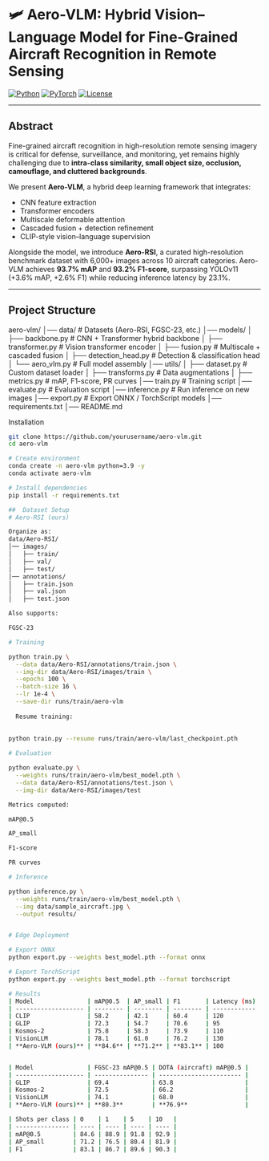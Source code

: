 # 🛩️ Aero-VLM: Hybrid Vision–Language Model for Fine-Grained Aircraft Recognition in Remote Sensing

[![Python](https://img.shields.io/badge/python-3.9+-blue.svg)](https://www.python.org/)
[![PyTorch](https://img.shields.io/badge/PyTorch-2.0+-red.svg)](https://pytorch.org/)
[![License](https://img.shields.io/badge/License-MIT-green.svg)](LICENSE)

---

## Abstract
Fine-grained aircraft recognition in high-resolution remote sensing imagery is critical for defense, surveillance, and monitoring, yet remains highly challenging due to **intra-class similarity, small object size, occlusion, camouflage, and cluttered backgrounds**.  

We present **Aero-VLM**, a hybrid deep learning framework that integrates:
- CNN feature extraction  
- Transformer encoders  
- Multiscale deformable attention  
- Cascaded fusion + detection refinement  
- CLIP-style vision–language supervision  

Alongside the model, we introduce **Aero-RSI**, a curated high-resolution benchmark dataset with 6,000+ images across 10 aircraft categories. Aero-VLM achieves **93.7% mAP** and **93.2% F1-score**, surpassing YOLOv11 (+3.6% mAP, +2.6% F1) while reducing inference latency by 23.1%.  

---

##  Project Structure
aero-vlm/
│── data/ # Datasets (Aero-RSI, FGSC-23, etc.)
│── models/
│ ├── backbone.py # CNN + Transformer hybrid backbone
│ ├── transformer.py # Vision transformer encoder
│ ├── fusion.py # Multiscale + cascaded fusion
│ ├── detection_head.py # Detection & classification head
│ └── aero_vlm.py # Full model assembly
│── utils/
│ ├── dataset.py # Custom dataset loader
│ ├── transforms.py # Data augmentations
│ ├── metrics.py # mAP, F1-score, PR curves
│── train.py # Training script
│── evaluate.py # Evaluation script
│── inference.py # Run inference on new images
│── export.py # Export ONNX / TorchScript models
│── requirements.txt
│── README.md





Installation
```bash
git clone https://github.com/yourusername/aero-vlm.git
cd aero-vlm

# Create environment
conda create -n aero-vlm python=3.9 -y
conda activate aero-vlm

# Install dependencies
pip install -r requirements.txt

##  Dataset Setup
# Aero-RSI (ours)

Organize as:
data/Aero-RSI/
│── images/
│   ├── train/
│   ├── val/
│   ├── test/
│── annotations/
│   ├── train.json
│   ├── val.json
│   ├── test.json

Also supports:

FGSC-23

# Training

python train.py \
  --data data/Aero-RSI/annotations/train.json \
  --img-dir data/Aero-RSI/images/train \
  --epochs 100 \
  --batch-size 16 \
  --lr 1e-4 \
  --save-dir runs/train/aero-vlm
  
  Resume training:
  
  
python train.py --resume runs/train/aero-vlm/last_checkpoint.pth

# Evaluation

python evaluate.py \
  --weights runs/train/aero-vlm/best_model.pth \
  --data data/Aero-RSI/annotations/test.json \
  --img-dir data/Aero-RSI/images/test

Metrics computed:

mAP@0.5

AP_small

F1-score

PR curves

# Inference

python inference.py \
  --weights runs/train/aero-vlm/best_model.pth \
  --img data/sample_aircraft.jpg \
  --output results/


# Edge Deployment

# Export ONNX
python export.py --weights best_model.pth --format onnx

# Export TorchScript
python export.py --weights best_model.pth --format torchscript

# Results
| Model               | mAP@0.5  | AP_small | F1       | Latency (ms) |
| ------------------- | -------- | -------- | -------- | ------------ |
| CLIP                | 58.2     | 42.1     | 60.4     | 120          |
| GLIP                | 72.3     | 54.7     | 70.6     | 95           |
| Kosmos-2            | 75.8     | 58.3     | 73.9     | 110          |
| VisionLLM           | 78.1     | 61.0     | 76.2     | 130          |
| **Aero-VLM (ours)** | **84.6** | **71.2** | **83.1** | 100          |


| Model               | FGSC-23 mAP@0.5 | DOTA (aircraft) mAP@0.5 |
| ------------------- | --------------- | ----------------------- |
| GLIP                | 69.4            | 63.8                    |
| Kosmos-2            | 72.5            | 66.2                    |
| VisionLLM           | 74.1            | 68.0                    |
| **Aero-VLM (ours)** | **80.3**        | **76.9**                |

| Shots per class | 0    | 1    | 5    | 10   |
| --------------- | ---- | ---- | ---- | ---- |
| mAP@0.5         | 84.6 | 88.9 | 91.8 | 92.9 |
| AP_small        | 71.2 | 76.5 | 80.4 | 81.9 |
| F1              | 83.1 | 86.7 | 89.6 | 90.3 |










